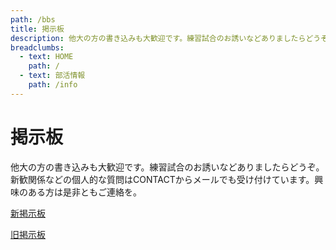 ```yaml
---
path: /bbs
title: 掲示板
description: 他大の方の書き込みも大歓迎です。練習試合のお誘いなどありましたらどうぞ。新歓関係などの個人的な質問はCONTACTからメールでも受け付けています。興味のある方は是非ともご連絡を。
breadclumbs:
  - text: HOME
    path: /
  - text: 部活情報
    path: /info
---
```


# 掲示板

他大の方の書き込みも大歓迎です。練習試合のお誘いなどありましたらどうぞ。
新歓関係などの個人的な質問はCONTACTからメールでも受け付けています。興味のある方は是非ともご連絡を。


<a href="http://hitotsubashibad.bbs.fc2.com/" target="_blank">新掲示板</a>

<a href="http://bbs.mottoki.com/?bbs=ikkyo_bad" target="_blank">旧掲示板</a>

